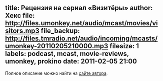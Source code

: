 title: Рецензия на сериал «Визитёры»
author: Хекс
file: http://files.umonkey.net/audio/mcast/movies/visitors.mp3
file_backup: http://files.tmradio.net/audio/incoming/mcasts/umonkey-20110205210000.mp3
filesize: 1
labels: podcast, mcast, movie-reviews, umonkey, prokino
date: 2011-02-05 21:00
---
<p>Полное описание можно найти на <a href="http://umonkey.net/visitors-series-review.html">сайте автора</a>.</p>
